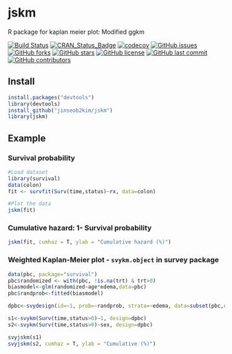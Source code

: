 # jskm
R package for kaplan meier plot: Modified ggkm

[![Build Status](https://travis-ci.org/jinseob2kim/jskm.svg?branch=master)](https://travis-ci.org/jinseob2kim/jskm)
[![CRAN\_Status\_Badge](http://www.r-pkg.org/badges/version/jskm)](http://cran.r-project.org/package=jskm)
[![codecov](https://codecov.io/github/jinseob2kim/jskm/branch/master/graphs/badge.svg)](https://codecov.io/github/jinseob2kim/jskm)
[![GitHub issues](https://img.shields.io/github/issues/jinseob2kim/jskm.svg)](https://github.com/jinseob2kim/jskm/issues)
[![GitHub forks](https://img.shields.io/github/forks/jinseob2kim/jskm.svg)](https://github.com/jinseob2kim/jskm/network)
[![GitHub stars](https://img.shields.io/github/stars/jinseob2kim/jskm.svg)](https://github.com/jinseob2kim/jskm/stargazers)
[![GitHub license](https://img.shields.io/github/license/jinseob2kim/jskm.svg)](https://github.com/jinseob2kim/jskm/blob/master/LICENSE)
[![GitHub last commit](https://img.shields.io/github/last-commit/google/skia.svg)](https://github.com/jinseob2kim/jskm)
[![GitHub contributors](https://img.shields.io/github/contributors/jinseob2kim/jskm.svg?maxAge=2592000)](https://github.com/jinseob2kim/jskm/graphs/contributors)


## Install
```r
install.packages("devtools")
library(devtools)
install_github("jinseob2kim/jskm")
library(jskm)
```


## Example

### Survival probability
```r
#Load dataset
library(survival)
data(colon)
fit <- survfit(Surv(time,status)~rx, data=colon)

#Plot the data
jskm(fit)
```

### Cumulative hazard: 1- Survival probability
```r
jskm(fit, cumhaz = T, ylab = "Cumulative hazard (%)")
```

### Weighted Kaplan-Meier plot - `svykm.object` in **survey** package

```r
data(pbc, package="survival")
pbc$randomized <- with(pbc, !is.na(trt) & trt>0)
biasmodel<-glm(randomized~age*edema,data=pbc)
pbc$randprob<-fitted(biasmodel)

dpbc<-svydesign(id=~1, prob=~randprob, strata=~edema, data=subset(pbc,randomized))

s1<-svykm(Surv(time,status>0)~1, design=dpbc)
s2<-svykm(Surv(time,status>0)~sex, design=dpbc)

svyjskm(s1)
svyjskm(s2, cumhaz = T, ylab = "Cumulative (%)")
```
